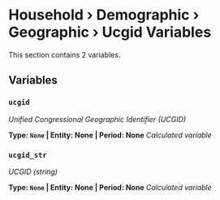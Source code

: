 # Household › Demographic › Geographic › Ucgid Variables

This section contains 2 variables.

## Variables

### `ucgid`
*Unified Congressional Geographic Identifier (UCGID)*

**Type: `None` | Entity: None | Period: None**
*Calculated variable*

### `ucgid_str`
*UCGID (string)*

**Type: `None` | Entity: None | Period: None**
*Calculated variable*
